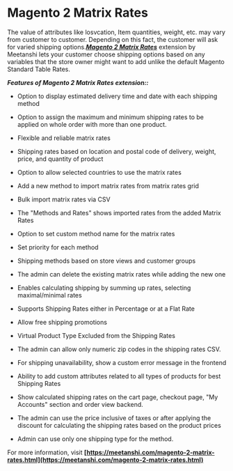 # Magento 2 Matrix Rates

The value of attributes like losvcation, Item quantities, weight, etc. may vary from customer to customer. Depending on this fact, the customer will ask for varied shipping options.***[Magento 2 Matrix Rates](https://meetanshi.com/magento-2-matrix-rates.html)***  extension by Meetanshi lets your customer choose shipping options based on any variables that the store owner might want to add unlike the default Magento Standard Table Rates.

***Features of Magento 2 Matrix Rates extension::***

* Option to display estimated delivery time and date with each shipping method

* Option to assign the maximum and minimum shipping rates to be applied on whole order with more than one product.

* Flexible and reliable matrix rates

* Shipping rates based on location and postal code of delivery, weight, price, and quantity of product

* Option to allow selected countries to use the matrix rates

* Add a new method to import matrix rates from matrix rates grid

* Bulk import matrix rates via CSV

* The "Methods and Rates" shows imported rates from the added Matrix Rates

* Option to set custom method name for the matrix rates

* Set priority for each method

* Shipping methods based on store views and customer groups

* The admin can delete the existing matrix rates while adding the new one

* Enables calculating shipping by summing up rates, selecting maximal/minimal rates

* Supports Shipping Rates either in Percentage or at a Flat Rate

* Allow free shipping promotions

* Virtual Product Type Excluded from the Shipping Rates

* The admin can allow only numeric zip codes in the shipping rates CSV.

* For shipping unavailability, show a custom error message in the frontend

* Ability to add custom attributes related to all types of products for best Shipping Rates

* Show calculated shipping rates on the cart page, checkout page, "My Accounts" section and order view backend.

* The admin can use the price inclusive of taxes or after applying the discount for calculating the shipping rates based on the product prices

* Admin can use only one shipping type for the method.

For more information, visit **[https://meetanshi.com/magento-2-matrix-rates.html](https://meetanshi.com/magento-2-matrix-rates.html)**
